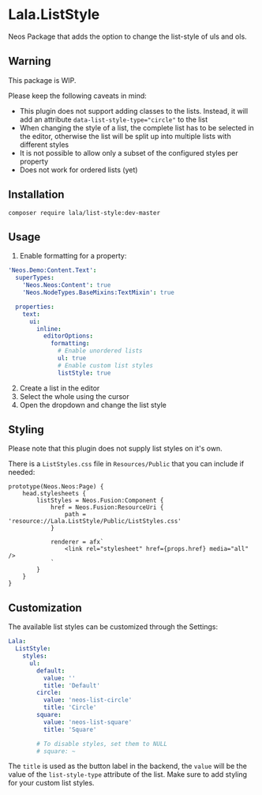 # Lala.ListStyle
Neos Package that adds the option to change the list-style of uls and ols.

## Warning
This package is WIP.

Please keep the following caveats in mind:
* This plugin does not support adding classes to the lists. Instead, it will add an attribute `data-list-style-type="circle"` to the list
* When changing the style of a list, the complete list has to be selected in the editor, otherwise the list will be split up into multiple lists with different styles
* It is not possible to allow only a subset of the configured styles per property
* Does not work for ordered lists (yet)

## Installation
`composer require lala/list-style:dev-master`

## Usage

1. Enable formatting for a property:
```yaml
'Neos.Demo:Content.Text':
  superTypes:
    'Neos.Neos:Content': true
    'Neos.NodeTypes.BaseMixins:TextMixin': true

  properties:
    text:
      ui:
        inline:
          editorOptions:
            formatting:
              # Enable unordered lists
              ul: true
              # Enable custom list styles
              listStyle: true
```
2. Create a list in the editor
3. Select the whole using the cursor
4. Open the dropdown and change the list style

## Styling
Please note that this plugin does not supply list styles on it's own.

There is a `ListStyles.css` file in `Resources/Public` that you can include if needed:

```
prototype(Neos.Neos:Page) {
    head.stylesheets {
        listStyles = Neos.Fusion:Component {
            href = Neos.Fusion:ResourceUri {
                path = 'resource://Lala.ListStyle/Public/ListStyles.css'
            }

            renderer = afx`
                <link rel="stylesheet" href={props.href} media="all" />
            `
        }
    }
}
```

## Customization
The available list styles can be customized through the Settings:

```yaml
Lala:
  ListStyle:
    styles:
      ul:
        default:
          value: ''
          title: 'Default'
        circle:
          value: 'neos-list-circle'
          title: 'Circle'
        square:
          value: 'neos-list-square'
          title: 'Square'

        # To disable styles, set them to NULL
        # square: ~
```

The `title` is used as the button label in the backend, the `value` will be the value of the `list-style-type` attribute of the list.
Make sure to add styling for your custom list styles.
